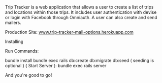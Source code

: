 Trip Tracker is a web application that allows a user to create a list of trips and locations within those trips.  It includes user authentication with devise or login with Facebook through Omniauth.  A user can also create and send mailers.

Production Site: www.trip-tracker-mail-options.herokuapp.com

Installing

Run Commands:

bundle install
bundle exec rails db:create db:migrate db:seed
( seeding is optional )
( Start Server ):
bundle exec rails server

And you're good to go!
